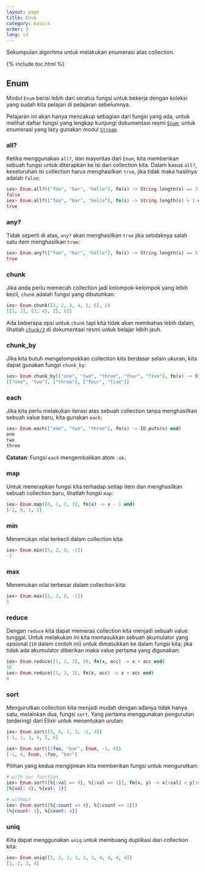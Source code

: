 ```yaml
---
layout: page
title: Enum
category: basics
order: 3
lang: id
---
```


Sekumpulan algoritma untuk melakukan enumerasi atas collection.

{% include toc.html %}

## Enum

Modul `Enum` berisi lebih dari seratus fungsi untuk bekerja dengan koleksi yang sudah kita pelajari di pelajaran sebelumnya.

Pelajaran ini akan hanya mencakup sebagian dari fungsi yang ada, untuk melihat daftar fungsi yang lengkap kunjungi dokumentasi resmi [`Enum`](http://elixir-lang.org/docs/v1.0/elixir/Enum.html); untuk enumerasi yang lazy gunakan modul [`Stream`](http://elixir-lang.org/docs/v1.0/elixir/Stream.html).


### all?

Ketika menggunakan `all?`, dan mayoritas dari `Enum`, kita memberikan sebuah fungsi untuk diterapkan ke isi dari collection kita. Dalam kasus `all?`, keseluruhan isi collection harus menghasilkan `true`, jika tidak maka hasilnya adalah `false`:

```elixir
iex> Enum.all?(["foo", "bar", "hello"], fn(s) -> String.length(s) == 3 end)
false
iex> Enum.all?(["foo", "bar", "hello"], fn(s) -> String.length(s) > 1 end)
true
```

### any?

Tidak seperti di atas, `any?` akan menghasilkan `true` jika setidaknya salah satu item menghasilkan `true`:

```elixir
iex> Enum.any?(["foo", "bar", "hello"], fn(s) -> String.length(s) == 5 end)
true
```

### chunk

Jika anda perlu memecah collection jadi kelompok-kelompok yang lebih kecil, `chunk` adalah fungsi yang dibutuhkan:

```elixir
iex> Enum.chunk([1, 2, 3, 4, 5, 6], 2)
[[1, 2], [3, 4], [5, 6]]
```

Ada beberapa opsi untuk `chunk` tapi kita tidak akan membahas lebih dalam, lihatlah [`chunk/2`](http://elixir-lang.org/docs/v1.0/elixir/Enum.html#chunk/2) di dokumentasi resmi untuk belajar lebih jauh.

### chunk_by

Jika kita butuh mengelompokkan collection kita berdasar selain ukuran, kita dapat gunakan fungsi `chunk_by`:

```elixir
iex> Enum.chunk_by(["one", "two", "three", "four", "five"], fn(x) -> String.length(x) end)
[["one", "two"], ["three"], ["four", "five"]]
```

### each

Jika kita perlu melakukan iterasi atas sebuah collection tanpa menghasilkan sebuah value baru, kita gunakan `each`:

```elixir
iex> Enum.each(["one", "two", "three"], fn(s) -> IO.puts(s) end)
one
two
three
```

__Catatan__: Fungsi `each` mengembalikan atom `:ok`.

### map

Untuk menerapkan fungsi kita terhadap setiap item dan menghasilkan sebuah collection baru, lihatlah fungsi `map`:

```elixir
iex> Enum.map([0, 1, 2, 3], fn(x) -> x - 1 end)
[-1, 0, 1, 2]
```

### min

Menemukan nilai terkecil dalam collection kita:

```elixir
iex> Enum.min([5, 3, 0, -1])
-1
```

### max

Menemukan nilai terbesar dalam collection kita:

```elixir
iex> Enum.max([5, 3, 0, -1])
5
```

### reduce

Dengan `reduce` kita dapat memeras collection kita menjadi sebuah value tunggal. Untuk melakukan ini kita memasukkan sebuah akumulator yang opsional (`10` dalam contoh ini) untuk dimasukkan ke dalam fungsi kita; jika tidak ada akumulator diberikan maka value pertama yang digunakan:

```elixir
iex> Enum.reduce([1, 2, 3], 10, fn(x, acc) -> x + acc end)
16
iex> Enum.reduce([1, 2, 3], fn(x, acc) -> x + acc end)
6
```

### sort

Mengurutkan collection kita menjadi mudah dengan adanya tidak hanya satu, melainkan dua, fungsi `sort`. Yang pertama menggunakan pengurutan (ordering) dari Elixir untuk menentukan urutan:

```elixir
iex> Enum.sort([5, 6, 1, 3, -1, 4])
[-1, 1, 3, 4, 5, 6]

iex> Enum.sort([:foo, "bar", Enum, -1, 4])
[-1, 4, Enum, :foo, "bar"]
```

Pilihan yang kedua mengijinkan kita memberikan fungsi untuk mengurutkan:

```elixir
# with our function
iex> Enum.sort([%{:val => 4}, %{:val => 1}], fn(x, y) -> x[:val] > y[:val] end)
[%{val: 4}, %{val: 1}]

# without
iex> Enum.sort([%{:count => 4}, %{:count => 1}])
[%{count: 1}, %{count: 4}]
```

### uniq

Kita dapat menggunakan `uniq` untuk membuang duplikasi dari collection kita:

```elixir
iex> Enum.uniq([1, 2, 2, 3, 3, 3, 4, 4, 4, 4])
[1, 2, 3, 4]
```
